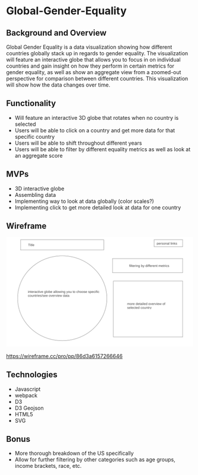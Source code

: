 # Global-Gender-Equality

## Background and Overview

Global Gender Equality is a data visualization showing how different countries globally stack up in regards to gender equality. The visualization will feature an interactive globe that allows you to focus in on individual countries and gain insight on how they perform in certain metrics for gender equality, as well as show an aggregate view from a zoomed-out perspective for comparison between different countries. This visualization will show how the data changes over time.

## Functionality

* Will feature an interactive 3D globe that rotates when no country is selected
* Users will be able to click on a country and get more data for  that specific country
* Users will be able to shift throughout different years
* Users will be able to filter by different equality metrics as well as look at an aggregate score

## MVPs

* 3D interactive globe
* Assembling data 
* Implementing way to look at data globally (color scales?)
* Implementing click to get more detailed look at data for one country

## Wireframe
![wireframe image](./wireframe.png)

https://wireframe.cc/pro/pp/86d3a6157266646

## Technologies

* Javascript
* webpack
* D3
* D3 Geojson
* HTML5
* SVG

## Bonus

* More thorough breakdown of the US specifically
* Allow for further filtering by other categories such as age groups, income brackets, race, etc.
